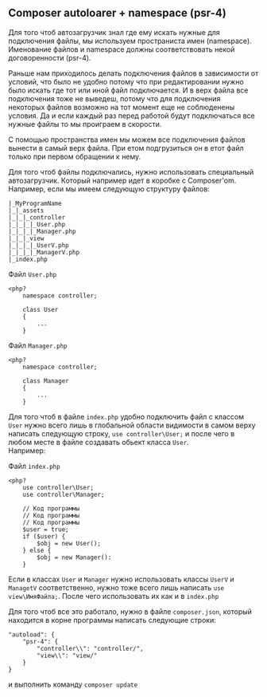 ## Composer autoloarer + namespace (psr-4)  
Для того чтоб автозагрузчик знал где ему искать нужные для подключения файлы, мы используем пространиста имен (namespace). Именование файлов и namespace должны соответствовать некой договоренности (psr-4).  

Раньше нам приходилось делать подключения файлов в зависимости от условий, что было не удобно потому что при редактировании нужно было искать где тот или иной файл подключается. И в верх файла все подключения тоже не выведеш, потому что для подключения некоторых файлов возможно на тот момент еще не соблюденены условия. Да и если каждый раз перед работой будут подключаться все нужные файлы то мы проиграем в скорости.  

С помощью пространства имен мы можем все подключения файлов вынести в самый верх файла. При етом подгрузиться он в етот файл только при первом обращении к нему.  

Для того чтоб файлы подключались, нужно использовать специальный автозагрузчик. Который например идет в коробке с Composer'om.  
Например, если мы имеем следующую структуру файлов:  

    |_MyProgramName  
    |_|_assets  
    |_|_|_controller
    |_|_|_|_User.php
    |_|_|_|_Manager.php
    |_|_|_view
    |_|_|_|_UserV.php
    |_|_|_|_ManagerV.php
    |_index.php  

Файл `User.php`  

    <php?
        namespace controller;
        
        class User
        {
            ...
        }  
        
Файл `Manager.php`  

    <php?
        namespace controller;
        
        class Manager
        {
            ...
        }  

Для того чтоб в файле `index.php` удобно подключить файл с классом `User` нужно всего лишь в глобальной области видимости в самом верху написать следующую строку, `use controller\User;` и после чего в любом месте в файле создавать обьект класса `User`.  
Например:  

Файл `index.php`  

    <php?
        use controller\User;
        use controller\Manager;
        
        // Код программы
        // Код программы
        // Код программы
        $user = true;
        if ($user) {
            $obj = new User();
        } else {
            $obj = new Manager():
        }  
        
Если в классах `User` и `Manager` нужно использовать классы `UserV` и `ManagetV` соответственно, нужно тоже всего лишь написать `use view\ИмяФайла;`. После чего использовать их как и в `index.php`  

Для того чтоб все это работало, нужно в файле `composer.json`, который находится в корне программы написать следующие строки:  

    "autoload": {
        "psr-4": {
            "controller\\": "controller/",
            "view\\": "view/"
        }
    }
    
и выполнить команду `composer update`
